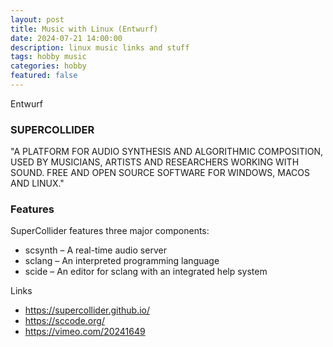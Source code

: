 ```yaml
---
layout: post
title: Music with Linux (Entwurf)
date: 2024-07-21 14:00:00
description: linux music links and stuff
tags: hobby music
categories: hobby
featured: false
---
```


Entwurf

### SUPERCOLLIDER
"A PLATFORM FOR AUDIO SYNTHESIS AND ALGORITHMIC COMPOSITION, USED BY MUSICIANS, ARTISTS AND RESEARCHERS WORKING WITH SOUND.
FREE AND OPEN SOURCE SOFTWARE FOR WINDOWS, MACOS AND LINUX."

### Features
SuperCollider features three major components:
- scsynth – A real-time audio server
- sclang – An interpreted programming language
- scide – An editor for sclang with an integrated help system

Links
- <a href="https://supercollider.github.io/">https://supercollider.github.io/</a>
- <a href="https://sccode.org/">https://sccode.org/</a>
- <a href="https://vimeo.com/20241649">https://vimeo.com/20241649</a>

